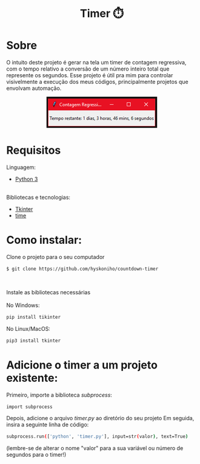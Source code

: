 <div align="center">
  <h1>Timer ⏱️</h1>
</div>

# Sobre
O intuito deste projeto é gerar na tela um timer de contagem regressiva, com o tempo relativo a conversão de um número inteiro total que represente os segundos. Esse projeto é útil pra mim para controlar visivelmente a execução dos meus códigos, principalmente projetos que envolvam automação. 
</br>
<div  align="center"><img src="assets/Screenshot_1.png"></div>

# Requisitos
Linguagem:
- [Python 3](https://www.python.org/)<br></br>

Bibliotecas e tecnologias:
- [Tkinter](https://tkdocs.com/)
- [time](https://docs.python.org/3/library/time.html)

# Como instalar:
Clone o projeto para o seu computador
```bash
$ git clone https://github.com/hyskoniho/countdown-timer
```
</br>

Instale as bibliotecas necessárias<br></br>
No Windows:
```bash
pip install tikinter
```
No Linux/MacOS:
```bash
pip3 install tkinter
```

# Adicione o timer a um projeto existente:

Primeiro, importe a biblioteca _subprocess_:
```bash
import subprocess
```
Depois, adicione o arquivo *timer.py* ao diretório do seu projeto
Em seguida, insira a seguinte linha de código:
```bash
subprocess.run(['python', 'timer.py'], input=str(valor), text=True)
```
(lembre-se de alterar o nome "valor" para a sua variável ou número de segundos para o timer!)
